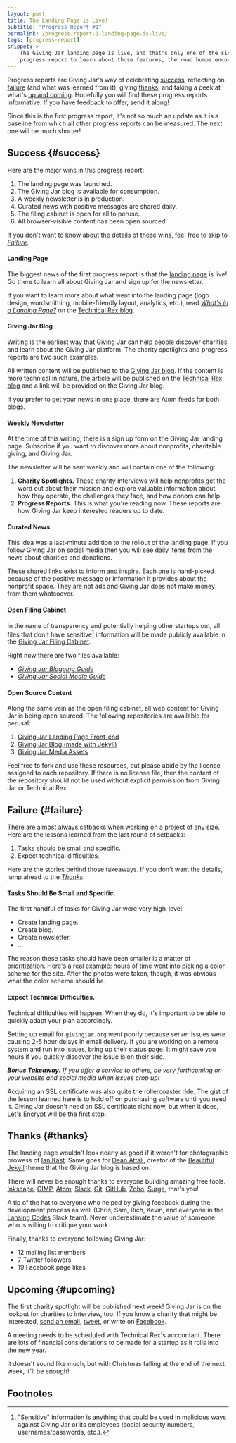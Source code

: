 ```yaml
---
layout: post
title: The Landing Page is Live!
subtitle: "Progress Report #1"
permalink: /progress-report-1-landing-page-is-live/
tags: [progress-report]
snippet: >
    The Giving Jar landing page is live, and that's only one of the six features that were rolled out. Read the first
    progress report to learn about those features, the road bumps encountered, who helped, and what's coming next.
---
```


Progress reports are Giving Jar's way of celebrating [success][30], reflecting on [failure][7] (and what was learned from it), giving [thanks][15], and taking a peek at what's [up and coming][31]. Hopefully you will find these progress reports informative. If you have feedback to offer, send it along!

Since this is the first progress report, it's not so much an update as it is a baseline from which all other progress reports can be measured. The next one will be much shorter!

## Success {#success}

Here are the major wins in this progress report:

1. The landing page was launched.
2. The Giving Jar blog is available for consumption.
3. A weekly newsletter is in production.
4. Curated news with positive messages are shared daily.
5. The filing cabinet is open for all to peruse.
6. All browser-visible content has been open sourced.

If you don't want to know about the details of these wins, feel free to skip to *[Failure][7]*.

#### Landing Page

The biggest news of the first progress report is that the [landing page][2] is live! Go there to learn all about Giving Jar and sign up for the newsletter.

If you want to learn more about what went into the landing page (logo design, wordsmithing, mobile-friendly layout, analytics, etc.), read *[What's in a Landing Page?][5]* on the [Technical Rex blog][6].

#### Giving Jar Blog

Writing is the earliest way that Giving Jar can help people discover charities and learn about the Giving Jar platform. The charity spotlights and progress reports are two such examples.

All written content will be published to the [Giving Jar blog][8]. If the content is more technical in nature, the article will be published on the [Technical Rex blog][6] and a link will be provided on the Giving Jar blog.

If you prefer to get your news in one place, there are Atom feeds for both blogs.

#### Weekly Newsletter

At the time of this writing, there is a sign up form on the Giving Jar landing page. Subscribe if you want to discover more about nonprofits, charitable giving, and Giving Jar.

The newsletter will be sent weekly and will contain one of the following:

1. **Charity Spotlights.** These charity interviews will help nonprofits get the word out about their mission and explore valuable information about how they operate, the challenges they face, and how donors can help.
2. **Progress Reports.** This is what you're reading now. These reports are how Giving Jar keep interested readers up to date.

#### Curated News

This idea was a last-minute addition to the rollout of the landing page. If you follow Giving Jar on social media then you will see daily items from the news about charities and donations.

These shared links exist to inform and inspire. Each one is hand-picked because of the positive message or information it provides about the nonprofit space. They are not ads and Giving Jar does not make money from them whatsoever.

#### Open Filing Cabinet

In the name of transparency and potentially helping other startups out, all files that don't have sensitive[^1] information will be made publicly available in the [Giving Jar Filing Cabinet][9].

Right now there are two files available:

* *[Giving Jar Blogging Guide][10]*
* *[Giving Jar Social Media Guide][11]*

#### Open Source Content

Along the same vein as the open filing cabinet, all web content for Giving Jar is being open sourced. The following repositories are available for perusal:

1. [Giving Jar Landing Page Front-end][12]
2. [Giving Jar Blog (made with Jekyll)][13]
3. [Giving Jar Media Assets][14]

Feel free to fork and use these resources, but please abide by the license assigned to each repository. If there is no license file, then the content of the repository should not be used without explicit permission from Giving Jar or Technical Rex.

## Failure {#failure}

There are almost always setbacks when working on a project of any size. Here are the lessons learned from the last round of setbacks:

1. Tasks should be small and specific.
2. Expect technical difficulties.

Here are the stories behind those takeaways. If you don't want the details, jump ahead to the *[Thanks][15]*.

#### Tasks Should Be Small and Specific.

The first handful of tasks for Giving Jar were very high-level:

* Create landing page.
* Create blog.
* Create newsletter.
* ...

The reason these tasks should have been smaller is a matter of prioritization. Here's a real example: hours of time went into picking a color scheme for the site. After the photos were taken, though, it was obvious what the color scheme should be.

#### Expect Technical Difficulties.

Technical difficulties will happen. When they do, it's important to be able to quickly adapt your plan accordingly.

Setting up email for `givingjar.org` went poorly because server issues were causing 2-5 hour delays in email delivery. If you are working on a remote system and run into issues, bring up their status page. It might save you hours if you quickly discover the issue is on their side.

***Bonus Takeaway:*** *If you offer a service to others, be very forthcoming on your website and social media when issues crop up!*

Acquiring an SSL certificate was also quite the rollercoaster ride. The gist of the lesson learned here is to hold off on purchasing software until you need it. Giving Jar doesn't need an SSL certificate right now, but when it does, [Let's Encrypt][16] will be the first stop.

## Thanks {#thanks}

The landing page wouldn't look nearly as good if it weren't for photographic prowess of [Ian Kast][17]. Same goes for [Dean Attali][18], creator of the [Beautiful Jekyll][19] theme that the Giving Jar blog is based on.

There will never be enough thanks to everyone building amazing free tools. [Inkscape][20], [GIMP][21], [Atom][22], [Slack][23], [Git][24], [GitHub][25], [Zoho][26], [Surge][27], that's you!

A tip of the hat to everyone who helped by giving feedback during the development process as well (Chris, Sam, Rich, Kevin, and everyone in the [Lansing Codes][28] Slack team). Never underestimate the value of someone who is willing to critique your work.

Finally, thanks to everyone following Giving Jar:

* 12 mailing list members
* 7 Twitter followers
* 19 Facebook page likes

## Upcoming {#upcoming}

The first charity spotlight will be published next week! Giving Jar is on the lookout for charities to interview, too. If you know a charity that might be interested, [send an email][1], [tweet][3], or write on [Facebook][4].

A meeting needs to be scheduled with Technical Rex's accountant. There are lots of financial considerations to be made for a startup as it rolls into the new year.

It doesn't sound like much, but with Christmas falling at the end of the next week, it'll be enough!

## Footnotes

[^1]: "Sensitive" information is anything that could be used in malicious ways against Giving Jar or its employees (social security numbers, usernames/passwords, etc.).



[1]: mailto:hello@givingjar.org "Email Giving Jar"
[2]: http://givingjar.org "Giving Jar Landing Page"
[3]: https://twitter.com/givingjar "Giving Jar on Twitter"
[4]: https://www.facebook.com/givingjarorg "Giving Jar on Facebook"
[5]: http://technicalrex.com/whats-in-a-landing-page/ "What's in a Landing Page? on the Technical Rex Blog"
[6]: http://technicalrex.com "Technical Rex Blog"
[7]: #failure "Failure Section"
[8]: http://blog.givingjar.org "Giving Jar Blog"
[9]: https://github.com/givingjar/filing-cabinet "Giving Jar Filing Cabinet"
[10]: https://github.com/givingjar/filing-cabinet/blob/master/files/blogging-guide.md "Giving Jar Blogging Guide"
[11]: https://github.com/givingjar/filing-cabinet/blob/master/files/social-media-guide.md "Giving Jar Social Media Guide"
[12]: https://github.com/givingjar/givingjar.org "Giving Jar Landing Page Code"
[13]: https://github.com/givingjar/blog.givingjar.org "Giving Jar Blog Code"
[14]: https://github.com/givingjar/media "Giving Jar Media Assets"
[15]: #thanks "Thanks Section"
[16]: https://letsencrypt.org "Let's Encrypt SSL Certificates"
[17]: https://twitter.com/MrIanKast "Ian Kast on Twitter"
[18]: http://deanattali.com/ "Dean Attali Homepage"
[19]: http://deanattali.com/beautiful-jekyll/ "Beautiful Jekyll Homepage"
[20]: https://inkscape.org/ "Inkscape Homepage"
[21]: http://www.gimp.org/ "GIMP Homepage"
[22]: https://atom.io/ "Atom Homepage"
[23]: https://slack.com/ "Slack Homepage"
[24]: http://www.git-scm.com/ "Git Homepage"
[25]: https://github.com/ "GitHub Homepage"
[26]: https://www.zoho.com/ "Zoho Homepage"
[27]: https://surge.sh/ "Surge Homepage"
[28]: http://www.lansing.codes/ "Lansing Codes Homepage"
[29]: http://www.democamplansing.com/ "DemoCamp Lansing Homepage"
[30]: #success "Success Section"
[31]: #upcoming "Upcoming Section"
